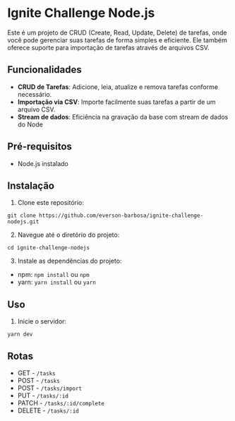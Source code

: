 # Ignite Challenge Node.js

Este é um projeto de CRUD (Create, Read, Update, Delete) de tarefas, onde você pode gerenciar suas tarefas de forma simples e eficiente. Ele também oferece suporte para importação de tarefas através de arquivos CSV.

## Funcionalidades

- **CRUD de Tarefas**: Adicione, leia, atualize e remova tarefas conforme necessário.
- **Importação via CSV**: Importe facilmente suas tarefas a partir de um arquivo CSV.
- **Stream de dados**: Eficiência na gravação da base com stream de dados do Node

## Pré-requisitos

- Node.js instalado

## Instalação

1. Clone este repositório:

`git clone https://github.com/everson-barbosa/ignite-challenge-nodejs.git`

2. Navegue até o diretório do projeto:

`cd ignite-challenge-nodejs`

3. Instale as dependências do projeto:

- npm: `npm install` ou `npm`
- yarn: `yarn install` ou `yarn`

## Uso

1. Inicie o servidor:

`yarn dev` 

## Rotas

- GET    - `/tasks`                
- POST   - `/tasks`                
- POST   - `/tasks/import`         
- PUT    - `/tasks/:id`            
- PATCH  - `/tasks/:id/complete`   
- DELETE - `/tasks/:id` 
